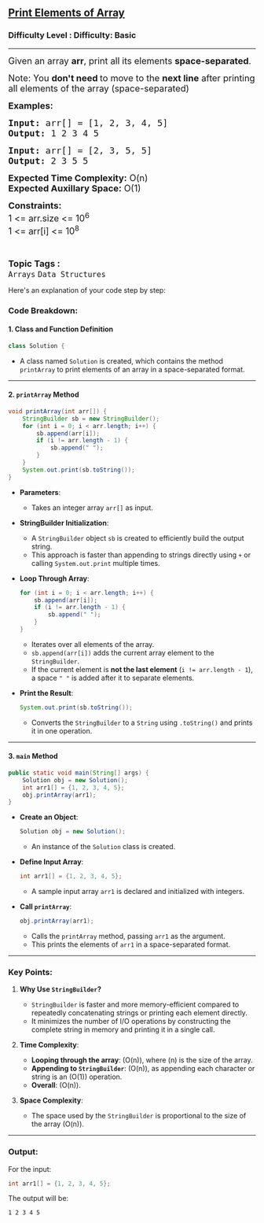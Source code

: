 <h2><a href="https://www.geeksforgeeks.org/problems/print-elements-of-array4910/1?page=2&category=Arrays&difficulty=Basic&sortBy=submissions">Print Elements of Array</a></h2><h3>Difficulty Level : Difficulty: Basic</h3><hr><div class="problems_problem_content__Xm_eO"><p><span style="font-size: 18px;">Given an array <strong>a</strong><strong>rr</strong>, print all its elements <strong>space-separated</strong>.</span></p>
<p><span style="font-size: 18px;">Note: You <strong>don't need </strong>to move to the <strong>next line</strong> after printing all elements of the array (space-separated)</span></p>
<p><span style="font-size: 18px;"><strong>Examples:</strong></span></p>
<pre><span style="font-size: 18px;"><strong>Input: </strong>arr[] = [1, 2, 3, 4, 5]
<strong>Output:</strong> 1 2 3 4&nbsp;5
</span></pre>
<pre><span style="font-size: 18px;"><strong>Input: </strong>arr[] = [2, 3, 5, 5]
<strong>Output:</strong> 2 3 5 5
</span></pre>
<p><span style="font-size: 18px;"><strong>Expected Time Complexity:</strong> O(n)<br><strong>Expected Auxillary Space</strong></span><strong style="font-size: 18px; font-family: -apple-system, BlinkMacSystemFont, 'Segoe UI', Roboto, Oxygen, Ubuntu, Cantarell, 'Open Sans', 'Helvetica Neue', sans-serif;">:</strong><span style="font-size: 18px; font-family: -apple-system, BlinkMacSystemFont, 'Segoe UI', Roboto, Oxygen, Ubuntu, Cantarell, 'Open Sans', 'Helvetica Neue', sans-serif;">&nbsp;O(1)</span></p>
<p><span style="font-size: 18px;"><strong>Constraints:</strong><br>1 &lt;= arr.size &lt;= 10<sup>6</sup><br>1 &lt;= arr[i] &lt;= 10<sup>8</sup></span></p></div><br><p><span style=font-size:18px><strong>Topic Tags : </strong><br><code>Arrays</code>&nbsp;<code>Data Structures</code>&nbsp;

Here's an explanation of your code step by step:

### Code Breakdown:

#### 1. **Class and Function Definition**
```java
class Solution {
```
- A class named `Solution` is created, which contains the method `printArray` to print elements of an array in a space-separated format.

---

#### 2. **`printArray` Method**
```java
void printArray(int arr[]) {
    StringBuilder sb = new StringBuilder();
    for (int i = 0; i < arr.length; i++) {
        sb.append(arr[i]); 
        if (i != arr.length - 1) {
            sb.append(" ");
        }
    }
    System.out.print(sb.toString());
}
```

- **Parameters**: 
  - Takes an integer array `arr[]` as input.

- **StringBuilder Initialization**:
  - A `StringBuilder` object `sb` is created to efficiently build the output string. 
  - This approach is faster than appending to strings directly using `+` or calling `System.out.print` multiple times.

- **Loop Through Array**:
  ```java
  for (int i = 0; i < arr.length; i++) {
      sb.append(arr[i]); 
      if (i != arr.length - 1) {
          sb.append(" ");
      }
  }
  ```
  - Iterates over all elements of the array.
  - `sb.append(arr[i])` adds the current array element to the `StringBuilder`.
  - If the current element is **not the last element** (`i != arr.length - 1`), a space `" "` is added after it to separate elements.

- **Print the Result**:
  ```java
  System.out.print(sb.toString());
  ```
  - Converts the `StringBuilder` to a `String` using `.toString()` and prints it in one operation.

---

#### 3. **`main` Method**
```java
public static void main(String[] args) {
    Solution obj = new Solution();
    int arr1[] = {1, 2, 3, 4, 5};
    obj.printArray(arr1);
}
```

- **Create an Object**:
  ```java
  Solution obj = new Solution();
  ```
  - An instance of the `Solution` class is created.

- **Define Input Array**:
  ```java
  int arr1[] = {1, 2, 3, 4, 5};
  ```
  - A sample input array `arr1` is declared and initialized with integers.

- **Call `printArray`**:
  ```java
  obj.printArray(arr1);
  ```
  - Calls the `printArray` method, passing `arr1` as the argument.
  - This prints the elements of `arr1` in a space-separated format.

---

### Key Points:

1. **Why Use `StringBuilder`?**
   - `StringBuilder` is faster and more memory-efficient compared to repeatedly concatenating strings or printing each element directly.
   - It minimizes the number of I/O operations by constructing the complete string in memory and printing it in a single call.

2. **Time Complexity**:
   - **Looping through the array**: \(O(n)\), where \(n\) is the size of the array.
   - **Appending to `StringBuilder`**: \(O(n)\), as appending each character or string is an \(O(1)\) operation.
   - **Overall**: \(O(n)\).

3. **Space Complexity**:
   - The space used by the `StringBuilder` is proportional to the size of the array \(O(n)\).

---

### Output:

For the input:
```java
int arr1[] = {1, 2, 3, 4, 5};
```

The output will be:
```
1 2 3 4 5
```
